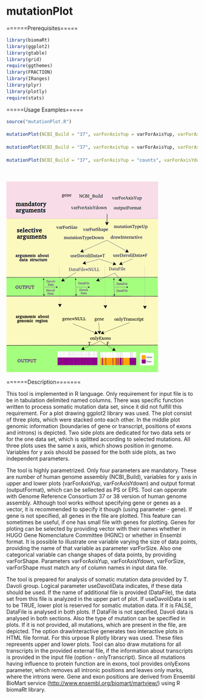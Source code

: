 # mutationPlot
======Prerequisites=====

```R
library(biomaRt)
library(ggplot2)
library(gtable)
library(grid) 
require(ggthemes)
library(FRACTION)
library(IRanges)
library(plyr)
library(plotly)
require(stats)
```

=====Usage Examples=====

```R
source("mutationPlot.R")

mutationPlot(NCBI_Build = "37", varForAxisYup = varForAxisYup, varForAxisYdown = varForAxisYdown, drawOnlyTranscript = FALSE, outputFormat = "ps", mutationTypeDown=c("Nonsense","Frameshift"), mutationTypeUp=c("Nonsense","Frameshift"), onlyExons=FALSE, databaseUp = "ExAC Data,", databaseDown = "Somatic Mutation Data,", useDavoliData=TRUE, DataFile="selected_AC_Missene.csv", typeOfGeneName = "hgnc", gene="BRCA2")

mutationPlot(NCBI_Build = "37", varForAxisYup = varForAxisYup, varForAxisYdown = varForAxisYdown, varForShape="LOF", drawOnlyTranscript = FALSE, outputFormat = "ps", mutationTypeDown=c("Nonsense","Frameshift"), mutationTypeUp=c("Nonsense","Frameshift"), onlyExons=TRUE, databaseUp = "ExAC Data,", databaseDown = "Somatic Mutation Data,", useDavoliData=TRUE, DataFile="selected_AC_Missene.csv", typeOfGeneName = "hgnc", gene="BRCA2", drawInteractive=TRUE)

mutationPlot(NCBI_Build = "37", varForAxisYup = "counts", varForAxisYdown = "counts", drawOnlyTranscript = FALSE, outputFormat = "ps", mutationTypeDown=c("Nonsense","Frameshift"), mutationTypeUp=c("Missense"), onlyExons=TRUE, databaseUp = "Somatic Mutation Data,", databaseDown = "Somatic Mutation Data,", typeOfGeneName = "hgnc", gene="ARID1A", drawInteractive=TRUE)
```

<br />
<br />
<img src="images/tool_.bmp" width="400">

======Description=======

This tool is implemented in R language. Only requirement for input file is to be in tabulation 
delimited named columns. There was specific function written to process somatic mutation data 
set,  since it did not fulfill this requirement. For a plot drawing ggplot2 library was used. The plot consist of three plots, which were stacked onto each other. In the middle plot genomic information (boundaries of gene or transcript, positions of exons and introns) is depicted. Two side plots are dedicated for two data sets or for the one data set, which is splitted according to selected mutations. All three plots uses the same x axis, which shows position in genome. Variables for y axis should be passed for the both side plots, as two independent parameters. 

The tool is highly parametrized. Only four parameters are mandatory. These are number of human genome assembly (NCBI\_Build), variables for y axis in upper and lower plots (varForAxisYup, varForAxisYdown) and output format (outputFormat), which can be sellected as PS or EPS. Tool can 
opperate with Genome Reference Consortium 37 or 38 version of human genome assembly. Although tool works without specifying gene or genes as a vector, it is recommended to specify it though (using parameter - gene). If gene is not specified, all genes in the file are plotted. This feature can sometimes be useful, if one has small file with genes for plotting. Genes for ploting can be selected by providing vector with their names whether in HUGO Gene  Nomenclature Committee (HGNC) or whether in Ensembl format. It is possible to illustrate one variable varying the size of data points, providing the name of that variable as parameter varForSize. Also one categorical variable can change shapes of data points, by providing varForShape. Parameters varForAxisYup, varForAxisYdown, varForSize, varForShape must match any of column names in input data file.

The tool is prepared for analysis of somatic mutation data provided by T. Davoli group. Logical parameter useDavoliData indicates, if these data should be used. If the name of additional file is provided (DataFile), the data set from this file is analyzed in the upper part of plot. If useDavoliData is set to be TRUE, lower plot is reserved for somatic mutation data. If it is FALSE, DataFile is analysed in both plots. If DataFile is not specified, Davoli data is analysed in both sections. Also the type of mutation can be specified in plots. If it is not provided, all mutations, which are present in the file, are depicted. The option drawInteractive generates two interactive plots in HTML file format. For this urpose R plotly library was used. These files represents upper and lower plots. Tool can also draw mutations for all transcripts in the provided external file, if the information about transcripts is provided in the input file (option - onlyTranscript). Since all mutations having influence to protein function are in exons, tool provides onlyExons parameter, which removes all intronic positions and leaves only marks, where the introns were. Gene and exon positions are derived from Ensembl BioMart 
service (http://www.ensembl.org/biomart/martview/) using R biomaRt library.





